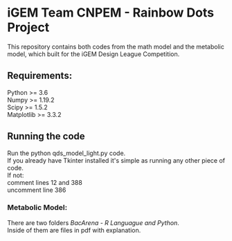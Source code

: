 # iGEM Team CNPEM - Rainbow Dots Project

This repository contains both codes from the math model and the metabolic model, which built for the iGEM Design League Competition.  
  
## Requirements:
  Python >= 3.6  
  Numpy >= 1.19.2  
  Scipy >= 1.5.2  
  Matplotlib >= 3.3.2  
  
## Running the code
Run the python qds_model_light.py code.  
If you already have Tkinter installed it's simple as running any other piece of code.  
If not:  
  comment lines 12 and 388  
  uncomment line 386  

### Metabolic Model:
There are two folders *BacArena -  R Languague and Python*.  
Inside of them are files in pdf with explanation.
